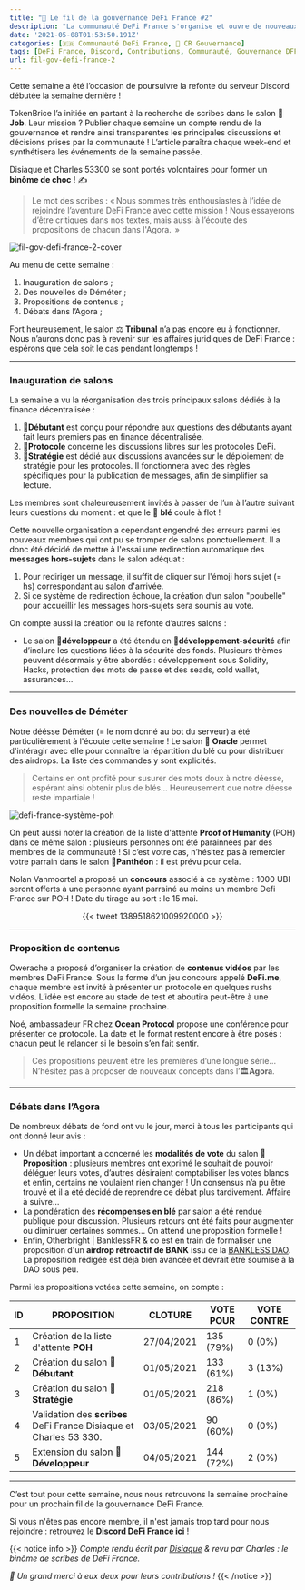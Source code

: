 ```yaml
---
title: "📜 Le fil de la gouvernance DeFi France #2"
description: "La communauté DeFi France s'organise et ouvre de nouveaux espaces de discussion : à vous lire !"
date: '2021-05-08T01:53:50.191Z'
categories: [🇫🇷 Communauté DeFi France, 📜 CR Gouvernance]
tags: [DeFi France, Discord, Contributions, Communauté, Gouvernance DFF]
url: fil-gov-defi-france-2
---
```


Cette semaine a été l’occasion de poursuivre la refonte du serveur Discord débutée la semaine dernière !

TokenBrice l’a initiée en partant à la recherche de scribes dans le salon 💼**Job**. Leur mission ? Publier chaque semaine un compte rendu de la gouvernance et rendre ainsi transparentes les principales discussions et décisions prises par la communauté ! L’article paraîtra chaque week-end et synthétisera les événements de la semaine passée.

Disiaque et Charles 53300  se sont portés volontaires pour former un **binôme de choc** ! ✍

> Le mot des scribes : « Nous sommes très enthousiastes à l’idée de rejoindre l’aventure DeFi France avec cette mission ! Nous essayerons d’être critiques dans nos textes, mais aussi à l’écoute des propositions de chacun dans l'Agora.  »

![fil-gov-defi-france-2-cover](/img/2021/fil-gov-defi-france-2/fil-gov-defi-france-2-cover.png)

Au menu de cette semaine :

1. Inauguration de salons ;
2. Des nouvelles de Déméter ;
3. Propositions de contenus ;
4. Débats dans l’Agora ;

Fort heureusement, le salon ⚖️ **Tribunal** n’a pas encore eu à fonctionner. Nous n’aurons donc pas à revenir sur les affaires juridiques de DeFi France : espérons que cela soit le cas pendant longtemps !

---

### Inauguration de salons

La semaine a vu la réorganisation des trois principaux salons dédiés à la finance décentralisée :

1. 🐥**Débutant** est conçu pour répondre aux questions des débutants ayant fait leurs premiers pas en finance décentralisée. 
2. 🌌**Protocole** concerne les discussions libres sur les protocoles DeFi.
3. 👨‍**Stratégie** est dédié aux discussions avancées sur le déploiement de stratégie pour les protocoles. Il fonctionnera avec des règles spécifiques pour la publication de messages, afin de simplifier sa lecture.

Les membres sont chaleureusement invités à passer de l’un à l’autre suivant leurs questions du moment : et que le 🌾 **blé** coule à flot !

Cette nouvelle organisation a cependant engendré des erreurs parmi les nouveaux membres qui ont pu se tromper de salons ponctuellement. Il a donc été décidé de mettre à l'essai une redirection automatique des **messages hors-sujets** dans le salon adéquat :

1. Pour rediriger un message, il suffit de cliquer sur l'émoji hors sujet (= hs) correspondant au salon d'arrivée.
2. Si ce système de redirection échoue, la création d’un salon "poubelle" pour accueillir les messages hors-sujets sera soumis au vote.

On compte aussi la création ou la refonte d’autres salons :

* Le salon 🔨**développeur** a été étendu en 🔨**développement-sécurité** afin d’inclure les questions liées à la sécurité des fonds. Plusieurs thèmes peuvent désormais y être abordés : développement sous Solidity, Hacks, protection des mots de passe et des seads, cold wallet, assurances...

---

### Des nouvelles de Déméter

Notre déésse Déméter (= le nom donné au bot du serveur) a été particulièrement à l'écoute cette semaine ! Le salon 🔮 **Oracle** permet d'intéragir avec elle pour connaître la répartition du blé ou pour distribuer des airdrops. La liste des commandes y sont explicités.

> Certains en ont profité pour susurer des mots doux à notre déesse, espérant ainsi obtenir plus de blés... Heureusement que notre déesse reste impartiale ! 

![defi-france-système-poh](/img/2021/fil-gov-defi-france-2/systeme-poh.png "Top 10 des validateurs Proof of Humanity sur le système interne au discord DeFi France")

On peut aussi noter la création de la liste d'attente **Proof of Humanity** (POH) dans ce même salon : plusieurs personnes ont été parainnées par des membres de la communauté ! Si c’est votre cas, n’hésitez pas à remercier votre parrain dans le salon 🏅**Panthéon** : il est prévu pour cela.

Nolan Vanmoortel a proposé un **concours** associé à ce système : 1000 UBI seront offerts à une personne ayant parrainé au moins un membre Defi France sur POH ! Date du tirage au sort : le 15 mai.

<div align ="center">

{{< tweet 1389518621009920000 >}}

</div>

---

### Proposition de contenus

Owerache a proposé d’organiser la création de **contenus vidéos** par les membres DeFi France. Sous la forme d’un jeu concours appelé **DeFi.me**, chaque membre est invité à présenter un protocole en quelques rushs vidéos. L’idée est encore au stade de test et aboutira peut-être à une proposition formelle la semaine prochaine.

Noé, ambassadeur FR chez **Ocean Protocol** propose une conférence pour présenter ce protocole. La date et le format restent encore à être posés : chacun peut le relancer si le besoin s’en fait sentir.

> Ces propositions peuvent être les premières d’une longue série… N’hésitez pas à proposer de nouveaux concepts dans l’🏛️**Agora**.

---

### Débats dans l’Agora

De nombreux débats de fond ont vu le jour, merci à tous les participants qui ont donné leur avis :

* Un débat important a concerné les **modalités de vote** du salon 📜**Proposition** : plusieurs membres ont exprimé le souhait de pouvoir déléguer leurs votes, d’autres désiraient comptabiliser les votes blancs et enfin, certains ne voulaient rien changer ! Un consensus n’a pu être trouvé et il a été décidé de reprendre ce débat plus tardivement. Affaire à suivre…
* La pondération des **récompenses en blé** par salon a été rendue publique pour discussion. Plusieurs retours ont été faits pour augmenter ou diminuer certaines sommes... On attend une proposition formelle !
* Enfin, Otherbright | BanklessFR & co est en train de formaliser une proposition d'un **airdrop rétroactif de BANK** issu de la [BANKLESS DAO](https://www.bankless.community/). La proposition rédigée est déjà bien avancée et devrait être soumise à la DAO sous peu.


Parmi les propositions votées cette semaine, on compte :

| ID | PROPOSITION | CLOTURE | VOTE POUR  | VOTE CONTRE |
|----|-------------|---------|-----------|-------------|
| 1 | Création de la liste d'attente **POH**| 27/04/2021 | 135 (79%) | 0 (0%) |  |
| 2 | Création du salon 🐥 **Débutant**| 01/05/2021 | 133 (61%) | 3 (13%) |
| 3 | Création du salon 🚜 **Stratégie**| 01/05/2021 | 218 (86%) | 1 (0%) |
| 4 | Validation des **scribes** DeFi France Disiaque et Charles 53 330. |03/05/2021| 90 (60%) | 0 (0%) |
| 5 | Extension du salon 🔨**Développeur** | 04/05/2021 | 144 (72%) | 2 (0%) | 

---

C’est tout pour cette semaine, nous nous retrouvons la semaine prochaine pour un prochain fil de la gouvernance DeFi France.

Si vous n'êtes pas encore membre, il n'est jamais trop tard pour nous rejoindre : retrouvez le **[Discord DeFi France ici](https://discord.gg/3bWZcK2)** !

{{< notice info >}}
_Compte rendu écrit par [Disiaque](https://twitter.com/disiaque_crypto) & revu par Charles : le binôme de scribes de DeFi France._

_🙏 Un grand merci à eux deux pour leurs contributions !_
{{< /notice >}}
